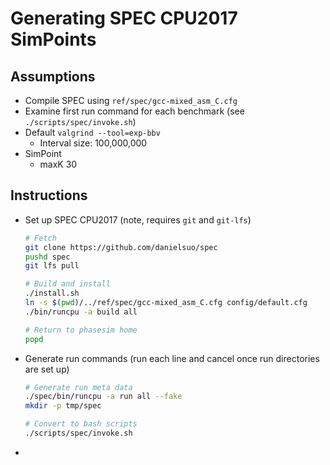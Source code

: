 # Generating SPEC CPU2017 SimPoints

## Assumptions
- Compile SPEC using `ref/spec/gcc-mixed_asm_C.cfg`
- Examine first run command for each benchmark (see `./scripts/spec/invoke.sh`)
- Default `valgrind --tool=exp-bbv`
  - Interval size: 100,000,000
- SimPoint
  - maxK 30

## Instructions
- Set up SPEC CPU2017 (note, requires `git` and `git-lfs`)
  ```bash
  # Fetch
  git clone https://github.com/danielsuo/spec
  pushd spec
  git lfs pull

  # Build and install
  ./install.sh
  ln -s $(pwd)/../ref/spec/gcc-mixed_asm_C.cfg config/default.cfg
  ./bin/runcpu -a build all

  # Return to phasesim home
  popd
  ```

- Generate run commands (run each line and cancel once run directories are set up)
  ```bash
  # Generate run meta data
  ./spec/bin/runcpu -a run all --fake
  mkdir -p tmp/spec

  # Convert to bash scripts
  ./scripts/spec/invoke.sh
  ```

-
